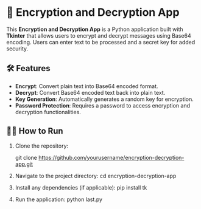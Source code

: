 # 🔐 Encryption and Decryption App

This **Encryption and Decryption App** is a Python application built with **Tkinter** that allows users to encrypt and decrypt messages using Base64 encoding. Users can enter text to be processed and a secret key for added security.

## 🛠️ Features

- **Encrypt**: Convert plain text into Base64 encoded format.
- **Decrypt**: Convert Base64 encoded text back into plain text.
- **Key Generation**: Automatically generates a random key for encryption.
- **Password Protection**: Requires a password to access encryption and decryption functionalities.

## 🧑‍💻 How to Run

1. Clone the repository:
   
   git clone https://github.com/yourusername/encryption-decryption-app.git
2. Navigate to the project directory:
  cd encryption-decryption-app
3. Install any dependencies (if applicable):
     pip install tk
4. Run the application:
   python last.py
